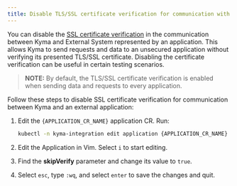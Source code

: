 ```yaml
---
title: Disable TLS/SSL certificate verification for communication with External System
---
```


You can disable the [SSL certificate verification](../../01-overview/main-areas/application-connectivity/ac-04-security.md#ssl-certificate-verification) in the communication between Kyma and External System represented by an application. This allows Kyma to send requests and data to an unsecured application without verifying its presented TLS/SSL certificate. Disabling the certificate verification can be useful in certain testing scenarios.

>**NOTE:** By default, the TLS/SSL certificate verification is enabled when sending data and requests to every application.

Follow these steps to disable SSL certificate verification for communication between Kyma and an external application:

1. Edit the `{APPLICATION_CR_NAME}` application CR. Run:

   ```bash
   kubectl -n kyma-integration edit application {APPLICATION_CR_NAME}
   ```

2. Edit the Application in Vim. Select `i` to start editing.
3. Find the **skipVerify** parameter and change its value to `true`.
4. Select `esc`, type `:wq`, and select `enter` to save the changes and quit.
